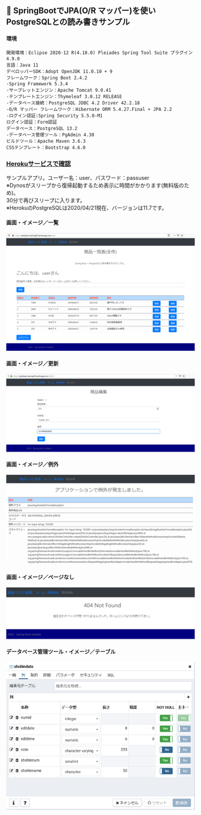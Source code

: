 ﻿## :leaves: SpringBootでJPA(O/R マッパー)を使いPostgreSQLとの読み書きサンプル

#### 環境
```
開発環境：Eclipse 2020-12 R(4.18.0) Pleiades Spring Tool Suite プラグイン 4.9.0
言語：Java 11
デベロッパーSDK：Adopt OpenJDK 11.0.10 + 9
フレームワーク：Spring Boot 2.4.2
-Spring Framework 5.3.4
-サーブレットエンジン：Apache Tomcat 9.0.41
-テンプレートエンジン：Thymeleaf 3.0.12 RELEASE
-データベース接続：PostgreSQL JDBC 4.2 Driver 42.2.18
-O/R マッパー フレームワーク：Hibernate ORM 5.4.27.Final + JPA 2.2
-ログイン認証:Spring Security 5.5.0-M1
ログイン認証：Form認証
データベース：PostgreSQL 13.2
-データベース管理ツール：PgAdmin 4.30
ビルドツール：Apache Maven 3.6.3
CSSテンプレート：Bootstrap 4.6.0
```

### [Herokuサービスで確認](https://polarbear-leaning02.herokuapp.com/)
サンプルアプリ。ユーザー名：user、パスワード：passuser  
※Dynosがスリープから復帰起動するため表示に時間がかかります(無料版のため)。   
30分で再びスリープに入ります。  
※HerokuのPostgreSQLは2020/04/21現在、バージョンは11.7です。  

#### 画面・イメージ／一覧  
![Img](ReadmeImg1.png)  

#### 画面・イメージ／更新  
![Img](ReadmeImg2.png)  

#### 画面・イメージ／例外  
![Img](ReadmeImg3.png)

#### 画面・イメージ／ページなし  
![Img](ReadmeImg4.png)

#### データベース管理ツール・イメージ／テーブル  
![Img](ReadmeImg5.png)  
  